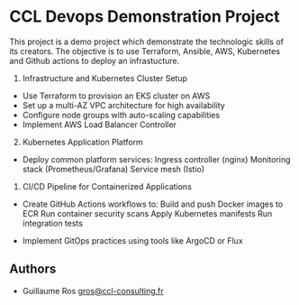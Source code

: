 # CCL Devops Demonstration Project

This project is a demo project which demonstrate the technologic skills of its creators.
The objective is to use Terraform, Ansible, AWS, Kubernetes and Github actions to deploy an infrastucture.

1. Infrastructure and Kubernetes Cluster Setup

* Use Terraform to provision an EKS cluster on AWS
* Set up a multi-AZ VPC architecture for high availability
* Configure node groups with auto-scaling capabilities
* Implement AWS Load Balancer Controller

2. Kubernetes Application Platform

* Deploy common platform services:
    Ingress controller (nginx)
    Monitoring stack (Prometheus/Grafana)
    Service mesh (Istio)

1. CI/CD Pipeline for Containerized Applications

* Create GitHub Actions workflows to:
    Build and push Docker images to ECR
    Run container security scans
    Apply Kubernetes manifests
    Run integration tests

* Implement GitOps practices using tools like ArgoCD or Flux

## Authors

* Guillaume Ros <gros@ccl-consulting.fr>
